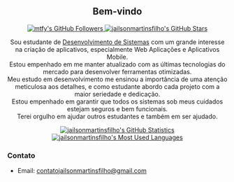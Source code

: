<p align="center">
    <h2 align="center">Bem-vindo</h2>
    <p align="center">
        <a href="https://github.com/jailsonmartinsfilho?tab=followers">
        <img src="https://img.shields.io/github/followers/jailsonmartinsfilho?style=for-the-badge" alt="mtfy's GitHub Followers" title="jailsonmartinsfilho GitHub Followers">
        </a> 
        <a href="#"><img src="https://img.shields.io/github/stars/jailsonmartinsfilho?style=for-the-badge" alt="jailsonmartinsfilho's GitHub Stars" title="jailsonmartinsfilho's GitHub Stars"></a>
    </p>
</p>

<p align="center">Sou estudante de <a href="https://kenzie.com.br/blog/o-que-estuda-analise-desenvolvimento-sistemas/">Desenvolvimento de Sistemas</a> com um grande interesse na criação de aplicativos, especialmente Web Aplicações e Aplicativos Mobile. <br>
    Estou empenhado em me manter atualizado com as últimas tecnologias do mercado para desenvolver ferramentas otimizadas. <br>
</a> Meu estudo em desenvolvimento me ensinou a importância de uma atenção meticulosa aos detalhes, e como estudante abordo cada projeto com a maior seriedade e dedicação. <br>
Estou empenhado em garantir que todos os sistemas sob meus cuidados estejam seguros e bem funcionais. <br>
Terei orgulho em ajudar outros estudantes e também em ser ajudado.

<p align="center">
    <a href="https://github.com/jailsonmartinsfilho"><img src="https://github-readme-stats.vercel.app/api?username=jailsonmartinsfilho&theme=tokyonight&hide=prs,issues&count_private=true" title="jailsonmartinsfilho's GitHub Statistics" alt="jailsonmartinsfilho's GitHub Statistics"></a> 
<a href="https://github.com/jailsonmartinsfilho"><img src="https://github-readme-stats.vercel.app/api/top-langs/?username=jailsonmartinsfilho&&theme=tokyonight&layout=compact" title="jailsonmartinsfilho's Most Used Languages" alt="jailsonmartinsfilho's Most Used Languages"></a>
</p>

<p>
    <h3>Contato</h3>
    <ul>
        <li>Email: <a href="https://mail.google.com/mail/u/0/">contatojailsonmartinsfilho@gmail.com</a></li>
    </ul>
</p>
